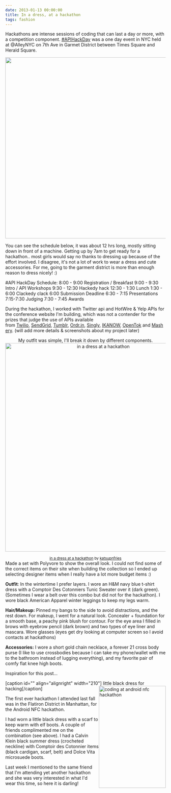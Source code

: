 ```yaml
---
date: 2013-01-13 00:00:00
title: In a dress, at a hackathon
tags: fashion
---
```

Hackathons are intense sessions of coding that can last a day or more, with a competition component. <a href="http://apihackdayny.eventbrite.com/">#APIHackDay</a> was a one day event in NYC held at @AlleyNYC on 7th Ave in Garmet District between Times Square and Herald Square.
<p style="text-align:center;"><img class="aligncenter" style="text-align:center;" alt="" src="https://pbs.twimg.com/media/BAgvgRxCcAIp4yv.jpg" width="568" height="568" /></p>
You can see the schedule below, it was about 12 hrs long, mostly sitting down in front of a machine. Getting up by 7am to get ready for a hackathon.. most girls would say no thanks to dressing up because of the effort involved. I disagree, it's not a lot of work to wear a dress and cute accessories. For me, going to the garment district is more than enough reason to dress nicely! :)

#API HackDay Schedule:
8:00 - 9:00 Registration / Breakfast
9:00 - 9:30 Intro / API Workshops
9:30 - 12:30 Hackedy hack
12:30 - 1:30 Lunch
1:30 - 6:00 Clackedy clack
6:00 Submission Deadline
6:30 - 7:15 Presentations
7:15-7:30 Judging
7:30 - 7:45 Awards

During the hackathon, I worked with Twitter api and HotWire &amp; Yelp APIs for the conference website I'm building, which was not a contender for the prizes that judge the use of APIs available from <a href="http://www.twilio.com/" target="_blank">Twilio</a>, <a href="http://sendgrid.com/" target="_blank">SendGrid</a>, <a href="http://tumblr.com/">Tumblr</a>, <a href="http://ordr.in/">Ordr.in</a>, <a href="https://singly.com/">Singly</a>, <a href="http://developer.ikanow.com/">IKANOW</a>, <a href="http://www.tokbox.com/opentok/api">OpenTok</a> and <a href="http://www.mashery.com/" target="_blank">Mashery</a>. (will add more details &amp; screenshots about my project later)
<p style="text-align:center;">My outfit was simple, I'll break it down by different components.
<a href="http://www.polyvore.com/in_dress_at_hackathon/set?.embedder=1572909&amp;.svc=copypaste&amp;id=68830020" target="_blank"><img class="aligncenter" style="border:0;" title="in a dress at a hackathon" alt="in a dress at a hackathon" src="http://cfc.polyvoreimg.com/cgi/img-set/.sig/M9xh0QuORMct5DiTGrEbVQ/cid/68830020/id/9eR5HFFLSf2MqABRxLJsLg/size/c600x654.jpg" width="600" height="654" border="0" /></a></p>

<div style="text-align:center;"><small><a href="http://www.polyvore.com/in_dress_at_hackathon/set?.embedder=1572909&amp;.svc=copypaste&amp;id=68830020" target="_blank">in a dress at a hackathon</a> by <a href="http://katsupnfries.polyvore.com/?.embedder=1572909&amp;.svc=copypaste" target="_blank">katsupnfries</a>
</small></div>
Made a set with Polyvore to show the overall look. I could not find some of the correct items on their site when building the collection so I ended up selecting designer items when I really have a lot more budget items :)

<strong>Outfit</strong>: In the wintertime I prefer layers. I wore an H&amp;M navy blue t-shirt dress with a Comptoir Des Cotonniers Tunic Sweater over it (dark green). (Sometimes I wear a belt over this combo but did not for the hackathon). I wore black American Apparel winter leggings to keep my legs warm.

<strong>Hair/Makeup:</strong> Pinned my bangs to the side to avoid distractions, and the rest down. For makeup, I went for a natural look. Concealer + foundation for a smooth base, a peachy pink blush for contour. For the eye area I filled in brows with eyebrow pencil (dark brown) and two types of eye liner and mascara. Wore glasses (eyes get dry looking at computer screen so I avoid contacts at hackathons)

<strong>Accessories:</strong> I wore a short gold chain necklace, a forever 21 cross body purse (I like to use crossbodies because I can take my phone/wallet with me to the bathroom instead of lugging everything), and my favorite pair of comfy flat knee high boots.

Inspiration for this post...

[caption id="" align="alignright" width="210"]<img style="float:right;" alt="coding at android nfc hackathon" src="http://farm9.staticflickr.com/8044/8376923051_2d25a75ca0_n.jpg" width="210" height="320" /> little black dress for hacking[/caption]

The first ever hackathon I attended last fall was in the Flatiron District in Manhattan, for the Android NFC hackathon.

I had worn a little black dress with a scarf to keep warm with elf boots. A couple of friends complimented me on the combination (see above). I had a Calvin Klein black summer dress (crocheted neckline) with Comptoir des Cotonnier items (black cardigan, scarf, belt) and Dolce Vita microsuede boots.

Last week I mentioned to the same friend that I'm attending yet another hackathon and she was very interested in what I'd wear this time, so here it is darling!
